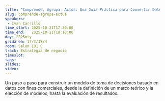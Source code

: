 ```yaml
---
title: "Comprende, Agrupa, Actúa: Una Guía Práctica para Convertir Datos en Decisiones"
slug: comprende-agrupa-actua
speakers:
 - Ivan Carrillo
time_start: 2025-10-21T17:30:00
time_end:   2025-10-21T18:10:00
day: 2025mty
gridarea: 17/3/18/4
room: Salon 101 C
track: Estrategia de negocio
timeslot: 
tags:
slides: 
video: 
---
```


Un paso a paso para construir un modelo de toma de decisiones basado en datos con fines comerciales, desde la definición de un marco teórico y la elección de modelos, hasta la evaluación de resultados.